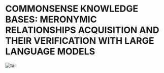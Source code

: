 # COMMONSENSE KNOWLEDGE BASES: MERONYMIC RELATIONSHIPS ACQUISITION AND THEIR VERIFICATION WITH LARGE LANGUAGE MODELS
![tail](https://github.com/user-attachments/assets/699d27d7-134a-4219-a0eb-18453e8eb46d)
